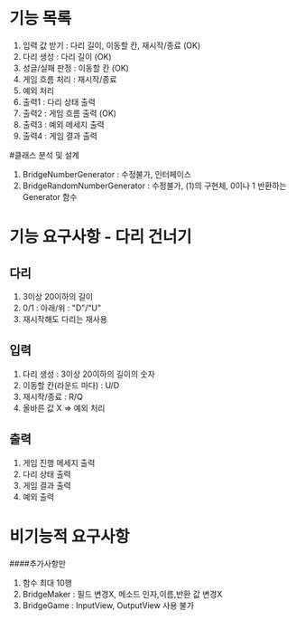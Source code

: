 # 기능 목록
1. 입력 값 받기 : 다리 길이, 이동할 칸, 재시작/종료 (OK)
2. 다리 생성 : 다리 길이 (OK)
3. 성글/실패 판정 : 이동할 칸 (OK)
4. 게임 흐름 처리 : 재시작/종료
5. 예외 처리
6. 출력1 : 다리 상태 출력
7. 출력2 : 게임 흐름 출력 (OK)
8. 출력3 : 예외 메세지 출력
9. 출력4 : 게임 결과 출력

#클래스 분석 및 설계
1. BridgeNumberGenerator : 수정불가, 인터페이스
2. BridgeRandomNumberGenerator : 수정불가, (1)의 구현체, 0이나 1 반환하는 Generator 함수

# 기능 요구사항 - 다리 건너기
## 다리
1. 3이상 20이하의 길이
2. 0/1 : 아래/위 : "D"/"U"
3. 재시작해도 다리는 재사용

## 입력
1. 다리 생성 : 3이상 20이하의 길이의 숫자
2. 이동할 칸(라운드 마다) : U/D
3. 재시작/종료 : R/Q
4. 올바른 값 X => 예외 처리

## 출력
1. 게임 진행 메세지 출력
2. 다리 상태 출력
3. 게임 결과 출력
4. 예외 출력

# 비기능적 요구사항
####추가사항만
1. 함수 최대 10행
2. BridgeMaker : 필드 변경X, 메소드 인자,이름,반환 값 변경X
3. BridgeGame : InputView, OutputView 사용 불가
